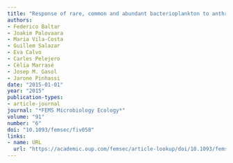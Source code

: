 ```yaml
---
title: "Response of rare, common and abundant bacterioplankton to anthropogenic perturbations in a Mediterranean coastal site"
authors:
- Federico Baltar
- Joakim Palovaara
- Maria Vila-Costa
- Guillem Salazar
- Eva Calvo
- Carles Pelejero
- Cèlia Marrasé
- Josep M. Gasol
- Jarone Pinhassi
date: "2015-01-01"
year: "2015"
publication-types:
- article-journal
journal: "*FEMS Microbiology Ecology*"
volume: "91"
number: "6"
doi: "10.1093/femsec/fiv058"
links:
- name: URL
  url: "https://academic.oup.com/femsec/article-lookup/doi/10.1093/femsec/fiv058"
---
```

